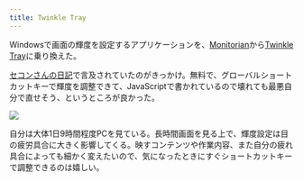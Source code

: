 ```yaml
---
title: Twinkle Tray
---
```

Windowsで画面の輝度を設定するアプリケーションを、[Monitorian](https://apps.microsoft.com/store/detail/monitorian/9NW33J738BL0)から[Twinkle Tray](https://apps.microsoft.com/store/detail/twinkle-tray-brightness-slider/9PLJWWSV01LK)に乗り換えた。

[セコンさんの日記](https://secon.dev/entry/2022/06/02/210000/)で言及されていたのがきっかけ。無料で、グローバルショートカットキーで輝度を調整できて、JavaScriptで書かれているので壊れても最悪自分で直せそう、というところが良かった。

![](https://lh3.googleusercontent.com/docs/ADP-6oE0Im2fu47z5h6EbaMMImimzkSPaT44T0DMOQ2BOH3wq8Zp86OiSAFYiAwOPweizZzeWMbIHkc9le_-tNAcL_4zXrBpq1VErbwPljAFrKbVho5E_AiO5jbBxP-_C4AjeBHNE_IomxQNRW0ubv3TLhJ5k_wyR6jbqZ5yUqyzgN2otX_zzIXMhNDfC_lqT55tlU9GHPiJHLG0vBZFPzyO71n1e3DsN0uQLZJOcveA__JdK5a6PAxZkHsgjeL3YQBO9fzwfRRNFJ0rnMJ0PDZIvFfANcsLrzUC1y-ovpych1WtfC2PCOn3J7GgvXN8r2llT7UYHZ0MXYcHA-I3GGwwUkq6Ramr3sBjJ2Ee9WPJJyDsX0cjzmxzImq1hc8SGNW4piuaU53WXVfDK-Btw0GbiEeZpKQ14bEJwLPv4NC68GpTmH3B41wQAYXHJHTecaYHoltwIQIgi9RFB4mZ4jpZCrptPDR6h0Pate0YENQ33JlG15oh_Df8jXq1Mr4xXjDxzQXQC5hKTl45H6YmhymSDcCqaM5biEmJmxsDnYR5UqryeGawLJ96XmwGYXj5W5VrCK3_n0neztsIsddJI0HU14JfsyP-NxhQVLs2fCAHDeIJ-zVFh71r_tpKrSZDNFYk7KJ9X8R0Ww_aPO2N6klJqytHzxRYwfbF8tH6yoFZi7Qw0PhbxI_grpqduEo1I-Kbew_Mp9wRG8nyn4QlvdEdXJcJK2ehjH7ZNrbFleBOaLjP0fj4MAgEOOGBSgl02JbNi6lKNSKIbpSobc8gzPiYZn3Ov71pDUMKKBbVxnbxpqmbR3X3dt3yqNzVzShP1pok6gDKsNbNqPq2sjb7Msa3aaaaBtsRXFwc5ufDdn18Z9CQSfys5VtwCKXx5s7O3sRHYrUuaEexUxSWRl0qB4f7Q0xRcLQUKvj9eq1QvKEdpeZ-4lA2UnIZHYwrJwVUOO15drOBIR7wPk5YSP02vh7G58H_Yuct9UJhw-7-yeS_B__TFBnB3HbufsHG_ZMwb8-jartGAs4ptg4s3kWQ4VFSh0GdMzn8stba2kzPTrBhXW4R4RF435FNzzIzJEifSlqDiosxrcE8kkHCwGk9ISxklum1-GY_Gwwnf_FEQln08Wvh_r4SwnGkNqOF-L2IRNDVEJ-xzsYvN7g_pooIsZFscx92zjD6grufnzLt5ckOnaPKr5LyV27dloUra9qpYtFOet3aRjs-0M2QQjHN1c08BMASJ6YTHkjpe7zFcyneWu8f3xDv)

自分は大体1日9時間程度PCを見ている。長時間画面を見る上で、輝度設定は目の疲労具合に大きく影響してくる。映すコンテンツや作業内容、また自分の疲れ具合によっても細かく変えたいので、気になったときにすぐショートカットキーで調整できるのは嬉しい。
